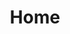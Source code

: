 ---
title: Home
body_classes: title-center title-h1h2

content:
        limit: 3
        items:
                '@page.children': '/giornalino'
        order:
                by: date
                dir: desc
event:
        limit: 1
        items:
                '@page.children': '/eventi'
        order:
                by: date
                dir: desc

event_right:
        limit: 3
        items:
                '@page.children': '/eventi'
        order:
                by: date
                dir: asc
                

---
